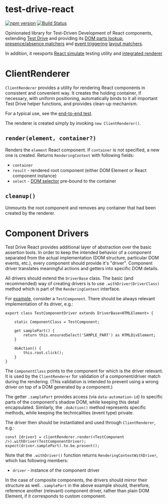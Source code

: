 # test-drive-react
[![npm version](https://badge.fury.io/js/test-drive-react.svg)](https://www.npmjs.com/package/test-drive-react)
[![Build Status](https://github.com/wixplosives/test-drive-react/workflows/tests/badge.svg)](https://github.com/wixplosives/test-drive-react/actions)

Opinionated library for Test-Driven Development of React components, extending
[Test Drive](https://github.com/wix/test-drive) and providing its
[DOM parts lookup](https://github.com/wix/test-drive#locating-your-dom-parts-selectdom),
[presence/absence matchers](https://github.com/wix/test-drive#the-present-and-absent-matchers) and
[event triggering](https://github.com/wix/test-drive#event-triggering)
[layout matchers](https://github.com/wix/test-drive#layout-matchers).

In addition, it reexports [React simulate](https://facebook.github.io/react/docs/test-utils.html#simulate)
testing utility and [integrated renderer](https://github.com/wix/test-drive-react#clientrenderer)


# ClientRenderer

`ClientRenderer` provides a utility for rendering React components in consistent
and convenient way. It creates the holding container, if necessary, with uniform positioning,
automatically binds to it all important Test Drive helper functions, and proivides clean-up
mechanism.

For a typical use, see the [end-to-end test](./test/e2e.spec.tsx).

The renderer is created simply by invoking `new ClientRenderer()`.

## `render(element, container?)`

Renders the `element` React component. If `container` is not specified, a new one is created.
Returns `RenderingContext` with following fields:

 - `container`
 - `result` - rendered root component (either DOM Element or React component instance)
 - `select` - [DOM selector](https://github.com/wix/test-drive#locating-your-dom-parts-selectdom)
pre-bound to the container

## `cleanup()`

Unmounts the root component and removes any container that had been created by the renderer.

# Component Drivers

Test Drive React provides additional layer of abstraction over the basic assertion tools. In order to keep
the intended behavior of a component separated from the actual implementation (DOM structure, particular
DOM events, etc.), every component should provide it's "driver". Component driver translates meaningful
actions and getters into specific DOM details.

All drivers should extend the `DriverBase` class. The basic (and recommended) way of creating drivers is to use 
`.withDriver(DriverClass)` method which is part of the `RenderingContext` interface.

For [example](.test/drivers.fixture.tsx), consider a `TestComponent`. There should be always
relevant implementation of its driver, e.g.:

```tsx
export class TestComponentDriver extends DriverBase<HTMLElement> {

    static ComponentClass = TestComponent;

    get samplePart() {
        return this.ensuredSelect('SAMPLE_PART') as HTMLDivElement;
    }

    doAction() {
        this.root.click();
    }
}
```

The `ComponentClass` points to the component for which is the driver relevant. It is used by the
`ClientRenderer` for validation of a component/driver match during the rendering. (This validation
is intended to prevent using a wrong driver on top of a DOM generated by a component.)

The getter `.samplePart` provides access (via `data-automation-id`) to specific parts of
the component's shadow DOM, while keeping this detail  encapsulated. Similarly,
the `.doAction()` method represents specific methods, while keeping the technicalities (event type)
private.

The driver then should be instantiated and used through `ClientRenderer`, e.g.:

```tsx
const {driver} = clientRenderer.render(<TestComponent />).withDriver(TestComponentDriver);
expect(driver.samplePart).to.be.present();
```

Note that the `.withDriver()` function returns `RenderingContextWithDriver`, which has following
members:

 - `driver` - instance of the component driver

In the case of composite components, the drivers should mirror their structure as well. `.samplePart` in
the above example should, therefore, reference another (relevant) component driver, rather than plain DOM Element,
if it corresponds to custom component. 

